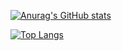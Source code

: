 [![Anurag's GitHub stats](https://github-readme-stats.vercel.app/api?username=yamin8000&count_private=true&show_icons=true&theme=dracula)](https://github.com/anuraghazra/github-readme-stats)

[![Top Langs](https://github-readme-stats.vercel.app/api/top-langs/?username=yamin8000&theme=dracula&layout=compact)](https://github.com/anuraghazra/github-readme-stats)

